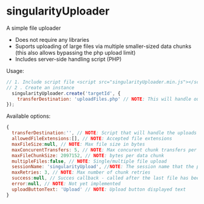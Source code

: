 # singularityUploader
A simple file uploader

* Does not require any libraries
* Suports uploading of large files via multiple smaller-sized data chunks (this also allows bypassing the php upload limit)
* Includes server-side handling script (PHP)

Usage:
```javascript
// 1. Include script file <script src="singularityUploader.min.js"></script>
// 2 . Create an instance 
  singularityUploader.create('targetId', {
    transferDestination: 'uploadFiles.php' // NOTE: This will handle our uploads
});
```

Available options:
```javascript
{
  transferDestination:'', // NOTE: Script that will handle the uploads
  allowedFileExtensions:[], // NOTE: Accepted file extensions
  maxFileSize:null, // NOTE: Max file size in bytes
  maxConcurentTransfers: 5, // NOTE: Max concurent chunk transfers per file
  maxFileChunkSize: 2097152, // NOTE: bytes per data chunk
  multipleFiles:false, // NOTE: Single/multiple file upload
  sessionName: 'singularityUpload', //NOTE: The session name that the php script will use to store uploaded files
  maxRetries: 3, // NOTE: Max number of chunk retries
  success:null, // Succes callback - called after the last file has been uploaded and success confirmation from handling script is received
  error:null, // NOTE: Not yet implemented
  uploadButtonText: 'Upload' // NOTE: Upload button displayed text
}
```
